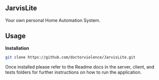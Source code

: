 JarvisLite
----

Your own personal Home Automation System.


Usage
----

**Installation**
```bash
git clone https://github.com/doctorviolence/JarvisLite.git
```

Once installed please refer to the Readme docs in the server, client, and tests folders for further instructions on how to run the application.


